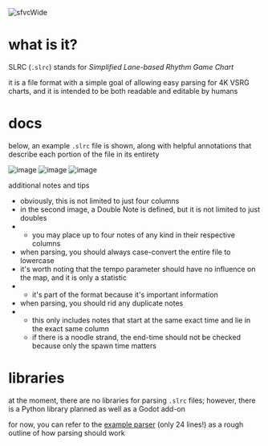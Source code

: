 ![sfvcWide](https://github.com/Gapva/SLRC/assets/90116898/b47cc84a-b7b2-4ac5-af00-f06573f553d4)

# what is it?

SLRC (`.slrc`) stands for *Simplified Lane-based Rhythm Game Chart*

it is a file format with a simple goal of allowing easy parsing for 4K VSRG charts, and it is intended to be both readable and editable by humans

# docs

below, an example `.slrc` file is shown, along with helpful annotations that describe each portion of the file in its entirety

![image](https://github.com/Gapva/SFVC/assets/90116898/fffb12e8-799b-4bf0-a867-262e301cb186)
![image](https://github.com/Gapva/SFVC/assets/90116898/a272c7aa-3a77-4102-b47e-a5d19f926e57)
![image](https://github.com/Gapva/SFVC/assets/90116898/ab4092de-30bf-4dab-bb9f-a487cf34d641)

additional notes and tips
- obviously, this is not limited to just four columns
- in the second image, a Double Note is defined, but it is not limited to just doubles
- - you may place up to four notes of any kind in their respective columns
- when parsing, you should always case-convert the entire file to lowercase
- it's worth noting that the tempo parameter should have no influence on the map, and it is only a statistic
- - it's part of the format because it's important information
- when parsing, you should rid any duplicate notes
- - this only includes notes that start at the same exact time and lie in the exact same column
  - if there is a noodle strand, the end-time should not be checked because only the spawn time matters

# libraries

at the moment, there are no libraries for parsing `.slrc` files; however, there is a Python library planned as well as a Godot add-on

for now, you can refer to the [example parser](/example/example.py) (only 24 lines!) as a rough outline of how parsing should work
